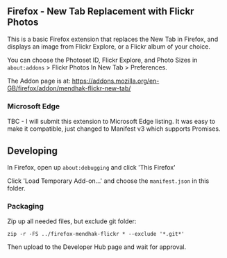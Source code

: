 ## Firefox - New Tab Replacement with Flickr Photos

This is a basic Firefox extension that replaces the New Tab in Firefox, and displays an image from Flickr Explore, or a Flickr album of your choice.  

You can choose the Photoset ID, Flickr Explore, and Photo Sizes in `about:addons` > Flickr Photos In New Tab > Preferences.  

The Addon page is at: https://addons.mozilla.org/en-GB/firefox/addon/mendhak-flickr-new-tab/


### Microsoft Edge

TBC - I will submit this extension to Microsoft Edge listing.  It was easy to make it compatible, just changed to Manifest v3 which supports Promises.  



## Developing

In Firefox, open up `about:debugging` and click 'This Firefox'

Click 'Load Temporary Add-on...' and choose the `manifest.json` in this folder.





### Packaging

Zip up all needed files, but exclude git folder: 

```
zip -r -FS ../firefox-mendhak-flickr * --exclude '*.git*'
```

Then upload to the Developer Hub page and wait for approval. 
